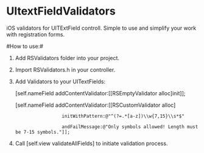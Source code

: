 UItextFieldValidators
=====================

iOS validators for UITExtField controll. Simple to use and simplify your work with registration forms.

#How to use:#


1) Add RSValidators folder into your project.

2) Import RSValidators.h in your controller.

3) Add Validators to your UITextFields:


 	[self.nameField addContentValidator:[[RSEmptyValidator alloc]init]];
  
 	[self.nameField addContentValidator:[[RSCustomValidator alloc]
  
						initWithPattern:@"^(?=.*[a-z])\\w{7,15}\\s*$" 
						
						andFailMessage:@"Only symbols allowed! Length must be 7-15 symbols."]];
						

4) Call [self.view validateAllFields] to initiate validation process.
